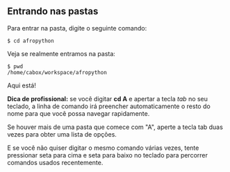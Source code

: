 ## Entrando nas pastas

Para entrar na pasta, digite o seguinte comando:

```
$ cd afropython
```

Veja se realmente entramos na pasta:

```
$ pwd
/home/cabox/workspace/afropython
```
Aqui está!

**Dica de profissional:** se você digitar **cd A** e apertar a tecla _tab_ no seu teclado, a linha de comando irá preencher automaticamente o resto do nome para que você possa navegar rapidamente.

Se houver mais de uma pasta que comece com "A", aperte a tecla tab duas vezes para obter uma lista de opções.

E se você não quiser digitar o mesmo comando várias vezes, tente pressionar seta para cima e seta para baixo no teclado para percorrer comandos usados recentemente.
